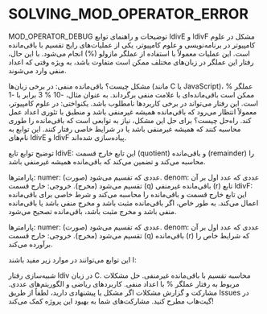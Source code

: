# SOLVING_MOD_OPERATOR_ERROR
MOD_OPERATOR_DEBUG
توضیحات و راهنمای توابع ldivE و ldivF
مشکل در علوم کامپیوتر
در برنامه‌نویسی و علوم کامپیوتر، یکی از عملیات‌های رایج تقسیم با باقی‌مانده است. این عملیات معمولاً با استفاده از عملگر مازولو (%) انجام می‌شود. با این حال، رفتار این عملگر در زبان‌های مختلف ممکن است متفاوت باشد، به ویژه وقتی که اعداد منفی وارد می‌شوند.

مشکل چیست؟
باقی‌مانده منفی: در برخی زبان‌ها (مانند C یا JavaScript)، عملگر % ممکن است باقی‌مانده‌ای با علامت منفی برگرداند. به عنوان مثال، -10 % 3 برابر با -1 است. این رفتار می‌تواند در برخی کاربردها نامطلوب باشد.
یکنواختی: در علوم کامپیوتر، معمولاً انتظار می‌رود که باقی‌مانده همیشه غیرمنفی باشد و منطبق با تئوری اعداد عمل کند.
راه‌حل چیست؟
برای حل این مشکل، نیاز به توابعی است که باقی‌مانده را طوری محاسبه کنند که همیشه غیرمنفی باشد یا در شرایط خاصی رفتار کنند. این توابع به نام‌های ldivE و ldivF پیاده‌سازی شده‌اند.

توضیح توابع
تابع ldivE:
این تابع خارج قسمت (quotient) و باقی‌مانده (remainder) را محاسبه می‌کند و تضمین می‌کند که باقی‌مانده همیشه غیرمنفی باشد.

پارامترها:
numer: عددی که تقسیم می‌شود (صورت).
denom: عددی که عدد اول بر آن تقسیم می‌شود (مخرج).
خروجی:
خارج قسمت (q)
باقی‌مانده غیرمنفی (r)
تابع ldivF:
این تابع خارج قسمت و باقی‌مانده را محاسبه می‌کند و شرط خاصی برای باقی‌مانده اعمال می‌کند. به طور خاص، اگر باقی‌مانده مثبت باشد و مخرج منفی باشد یا باقی‌مانده منفی باشد و مخرج مثبت باشد، باقی‌مانده تصحیح می‌شود.

پارامترها:
numer: عددی که تقسیم می‌شود (صورت).
denom: عددی که عدد اول بر آن تقسیم می‌شود (مخرج).
خروجی:
خارج قسمت (q)
باقی‌مانده (r) که شرایط خاص را برآورده می‌کند.

ا
این توابع می‌توانند در موارد زیر مفید باشند:

شبیه‌سازی رفتار ldiv در زبان C.
محاسبه تقسیم با باقی‌مانده غیرمنفی.
حل مشکلات مربوط به رفتار عملگر % با اعداد منفی.
کاربردهای ریاضی و الگوریتم‌های عددی.
مشارکت و گزارش مشکلات
اگر مشکل یا پیشنهادی دارید، لطفاً از طریق Issues در گیت‌هاب مطرح کنید. مشارکت‌های شما به بهبود این پروژه کمک می‌کند!
